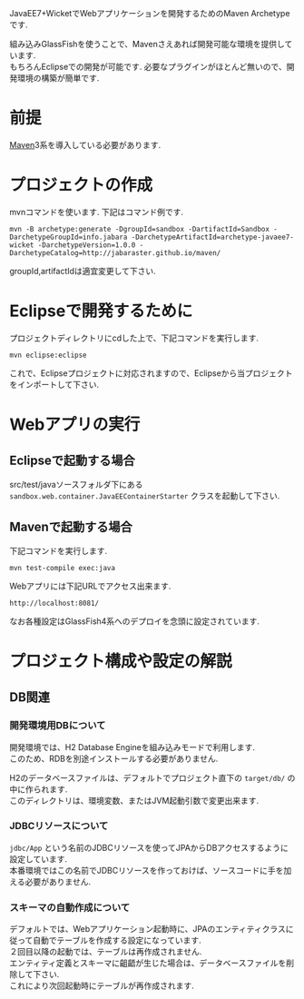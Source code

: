 JavaEE7+WicketでWebアプリケーションを開発するためのMaven Archetypeです.

組み込みGlassFishを使うことで、Mavenさえあれば開発可能な環境を提供しています.  
もちろんEclipseでの開発が可能です. 必要なプラグインがほとんど無いので、開発環境の構築が簡単です.  

# 前提
[Maven](https://maven.apache.org)3系を導入している必要があります.


# プロジェクトの作成

mvnコマンドを使います.
下記はコマンド例です.

```
mvn -B archetype:generate -DgroupId=sandbox -DartifactId=Sandbox -DarchetypeGroupId=info.jabara -DarchetypeArtifactId=archetype-javaee7-wicket -DarchetypeVersion=1.0.0 -DarchetypeCatalog=http://jabaraster.github.io/maven/
```

groupId,artifactIdは適宜変更して下さい.

# Eclipseで開発するために

プロジェクトディレクトリにcdした上で、下記コマンドを実行します.

```
mvn eclipse:eclipse
```

これで、Eclipseプロジェクトに対応されますので、Eclipseから当プロジェクトをインポートして下さい.

# Webアプリの実行

## Eclipseで起動する場合
src/test/javaソースフォルダ下にある ``` sandbox.web.container.JavaEEContainerStarter ``` クラスを起動して下さい.

## Mavenで起動する場合
下記コマンドを実行します.

```
mvn test-compile exec:java
```

Webアプリには下記URLでアクセス出来ます.

```
http://localhost:8081/
```

なお各種設定はGlassFish4系へのデプロイを念頭に設定されています.  

# プロジェクト構成や設定の解説

## DB関連

### 開発環境用DBについて
開発環境では、H2 Database Engineを組み込みモードで利用します.  
このため、RDBを別途インストールする必要がありません.  

H2のデータベースファイルは、デフォルトでプロジェクト直下の ``` target/db/ ``` の中に作られます.  
このディレクトリは、環境変数、またはJVM起動引数で変更出来ます.  

### JDBCリソースについて

``` jdbc/App ``` という名前のJDBCリソースを使ってJPAからDBアクセスするように設定しています.  
本番環境ではこの名前でJDBCリソースを作っておけば、ソースコードに手を加える必要がありません.  

### スキーマの自動作成について

デフォルトでは、Webアプリケーション起動時に、JPAのエンティティクラスに従って自動でテーブルを作成する設定になっています.  
２回目以降の起動では、テーブルは再作成されません.  
エンティティ定義とスキーマに齟齬が生じた場合は、データベースファイルを削除して下さい.  
これにより次回起動時にテーブルが再作成されます.  


